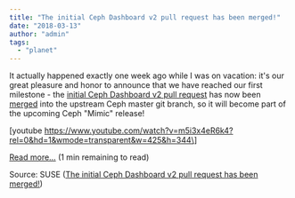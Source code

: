 ```yaml
---
title: "The initial Ceph Dashboard v2 pull request has been merged!"
date: "2018-03-13"
author: "admin"
tags: 
  - "planet"
---
```


It actually happened exactly one week ago while I was on vacation: it's our great pleasure and honor to announce that we have reached our first milestone - the [initial Ceph Dashboard v2 pull request](http://openattic.org/posts/the-ceph-dashboard-v2-pull-request-is-ready-for-review/) has now been [merged](https://www.spinics.net/lists/ceph-devel/msg40361.html) into the upstream Ceph master git branch, so it will become part of the upcoming Ceph "Mimic" release!

\[youtube https://www.youtube.com/watch?v=m5i3x4eR6k4?rel=0&hd=1&wmode=transparent&w=425&h=344\]

[Read more…](http://openattic.org/posts/the-initial-ceph-dashboard-v2-pull-request-has-been-merged/) (1 min remaining to read)

Source: SUSE ([The initial Ceph Dashboard v2 pull request has been merged!](http://openattic.org/posts/the-initial-ceph-dashboard-v2-pull-request-has-been-merged/))
